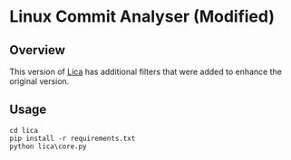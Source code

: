 # Linux Commit Analyser (Modified)

  

## Overview

This version of [Lica](https://github.com/sam4k/lica) has additional filters that were added to enhance the original version.

## Usage

```
cd lica
pip install -r requirements.txt
python lica\core.py
```